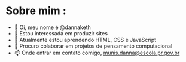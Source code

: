 # Sobre mim :

- 👋 Oi, meu nome é @dannaketh
- 👀 Estou interessada em produzir sites
- 🌱 Atualmente estou aprendendo HTML, CSS e JavaScript
- 💞️ Procuro colaborar em projetos de pensamento computacional
- 📫 Onde entrar em contato comigo, munis.danna@escola.pr.gov.br


<!---
dannaketh/dannaketh is a ✨ special ✨ repository because its `README.md` (this file) appears on your GitHub profile.
You can click the Preview link to take a look at your changes.
--->
